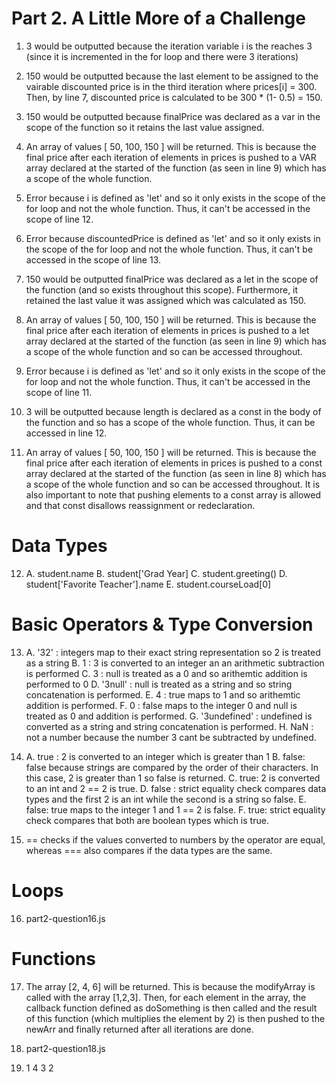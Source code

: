 # Part 2. A Little More of a Challenge
1. 3 would be outputted because the iteration variable i is the reaches 3 (since it is incremented in the for loop and there were 3 iterations)
   
2. 150 would be outputted because the last element to be assigned to the vairable discounted price is in the third iteration where prices[i] = 300. Then, by line 7, discounted price is calculated to be 300 * (1- 0.5) = 150.
   
3. 150 would be outputted because finalPrice was declared as a var in the scope of the function so it retains the last value assigned.

4. An array of values [ 50, 100, 150 ] will be returned. This is because the final price after each iteration of elements in prices is pushed to a VAR array declared at the started of the function (as seen in line 9) which has a scope of the whole function. 
   
5. Error because i is defined as 'let' and so it only exists in the scope of the for loop and not the whole function. Thus, it can't be accessed in the scope of line 12.

6. Error because discountedPrice is defined as 'let' and so it only exists in the scope of the for loop and not the whole function. Thus, it can't be accessed in the scope of line 13.

7. 150 would be outputted finalPrice was declared as a let in the scope of the function (and so exists throughout this scope). Furthermore, it retained the last value it was assigned which was calculated as 150. 

8. An array of values [ 50, 100, 150 ] will be returned. This is because the final price after each iteration of elements in prices is pushed to a let array declared at the started of the function (as seen in line 9) which has a scope of the whole function and so can be accessed throughout. 

9. Error because i is defined as 'let' and so it only exists in the scope of the for loop and not the whole function. Thus, it can't be accessed in the scope of line 11.

10. 3 will be outputted because length is declared as a const in the body of the function and so has a scope of the whole function. Thus, it can be accessed in line 12.

11. An array of values [ 50, 100, 150 ] will be returned. This is because the final price after each iteration of elements in prices is pushed to a const array declared at the started of the function (as seen in line 8) which has a scope of the whole function and so can be accessed throughout.  It is also important to note that pushing elements to a const array is allowed and that const disallows reassignment or redeclaration.

# Data Types
12. 
    A.  student.name
    B.  student['Grad Year]
    C.  student.greeting()
    D.  student['Favorite Teacher'].name
    E.  student.courseLoad[0]

# Basic Operators & Type Conversion
13. 
    A.  '32' : integers map to their exact string representation so 2 is treated as a string
    B.  1 : 3 is converted to an integer an an arithmetic subtraction is performed
    C.  3 : null is treated as a 0 and so arithemtic addition is performed to 0
    D.  '3null' : null is treated as a string and so string concatenation is performed.
    E.  4 : true maps to 1 and so arithemtic addition is performed.
    F.  0 : false maps to the integer 0 and null is treated as 0 and addition is performed.
    G.  '3undefined' : undefined is converted as a string and string concatenation is performed.
    H.  NaN : not a number because the number 3 cant be subtracted by undefined.

14. 
    A.  true : 2 is converted to an integer which is greater than 1
    B.  false: false because strings are compared by the order of their characters. In this case, 2 is greater than 1 so false is returned.
    C.  true: 2 is converted to an int and 2 == 2 is true.
    D.  false : strict equality check compares data types and the first 2 is an int while the second is a string so false.
    E.  false: true maps to the integer 1 and 1 == 2 is false.
    F.  true: strict equality check compares that both are boolean types which is true.

15. == checks if the values converted to numbers by the operator are equal, whereas === also compares if the data types are the same.

# Loops
16. part2-question16.js

# Functions
17. The array [2, 4, 6] will be returned. This is because the modifyArray is called with the array [1,2,3]. Then, for each element in the array, the callback function defined as doSomething is then called and the result of this function (which multiplies the element by 2) is then pushed to the newArr and finally returned after all iterations are done. 
    
18. part2-question18.js
    
19. 1 4 3 2